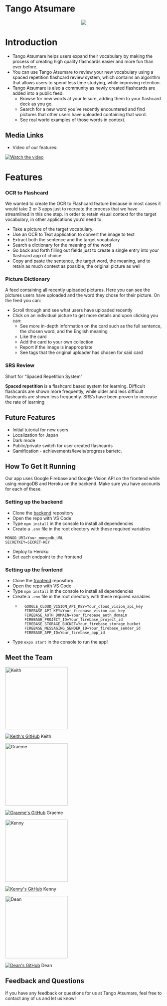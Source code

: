 # Tango Atsumare

<p align="center">
    <img src="assets/tango.png">
</p>

# Introduction

- Tango Atsumare helps users expand their vocabulary by making the process of creating high quality flashcards easier and more fun than ever before.
- You can use Tango Atsumare to review your new vocabulary using a spaced repetition flashcard review system, which contains an algorithm that allows users to spend less time studying, while improving retention.
- Tango Atsumare is also a community as newly created flashcards are added into a public feed.
  - Browse for new words at your leisure, adding them to your flashcard deck as you go.
  - Search for a new word you’ve recently encountered and find pictures that other users have uploaded containing that word.
  - See real world examples of those words in context.

## Media Links

- Video of our features:

[![Watch the video](assets/tango-video-thumbnail2.jpg)](https://www.youtube.com/watch?v=PSH1h7tCUjM)

# Features

### OCR to Flashcard

We wanted to create the OCR to Flashcard feature because in most cases it would take 2 or 3 apps just to recreate the process that we have streamlined in this one step. In order to retain visual context for the target vocabulary, in other applications you’d need to:

- Take a picture of the target vocabulary.
- Use an OCR to Text application to convert the image to text
- Extract both the sentence and the target vocabulary
- Search a dictionary for the meaning of the word
- Go back and forth filling out fields just to create a single entry into your flashcard app of choice
- Copy and paste the sentence, the target word, the meaning, and to retain as much context as possible, the original picture as well

### Picture Dictionary

A feed containing all recently uploaded pictures. Here you can see the pictures users have uploaded and the word they chose for their picture. On the feed you can:

- Scroll through and see what users have uploaded recently
- Click on an individual picture to get more details and upon clicking you can:
  - See more in-depth information on the card such as the full sentence, the chosen word, and the English meaning
  - Like the card
  - Add the card to your own collection
  - Report if the image is inappropriate
  - See tags that the original uploader has chosen for said card

### SRS Review

Short for “Spaced Repetition System”

**Spaced repetition**
is a flashcard based system for learning. Difficult flashcards are shown more frequently, while older and less difficult flashcards are shown less frequently. SRS’s have been proven to increase the rate of learning

## Future Features

- Initial tutorial for new users
- Localization for Japan
- Dark mode
- Public/private switch for user created flashcards
- Gamification - achievements/levels/progress bar/etc.

## How To Get It Running

Our app uses Google Firebase and Google Vision API on the frontend while using mongoDB and Heroku on the backend. Make sure you have accounts for each of these.

### Setting up the backend

- Clone the [backend](https://github.com/tangoatsumare/tangoatsumare-api-ts) repository
- Open the repo with VS Code
- Type `npm install` in the console to install all dependencies
- Create a `.env` file in the root directory with these required variables

```
MONGO_URI=Your_mongodb_URL
SECRETKEY=SECRET-KEY
```

- Deploy to Heroku
- Set each endpoint to the frontend

### Setting up the frontend

- Clone the [frontend](https://github.com/tangoatsumare/tangoatsumare-frontend) repository
- Open the repo with VS Code
- Type ```npm install``` in the console to install all dependencies
- Create a ```.env``` file in the root directory with these required variables
    - ```
        GOOGLE_CLOUD_VISION_API_KEY=Your_cloud_vision_api_key
        FIREBASE_API_KEY=Your_firebase_vision_api_key
        FIREBASE_AUTH_DOMAIN=Your_firebase_auth_domain
        FIREBASE_PROJECT_ID=Your_firebase_project_id
        FIREBASE_STORAGE_BUCKET=Your_firebase_storage_bucket
        FIREBASE_MESSAGING_SENDER_ID=Your_firebase_sender_id
        FIREBASE_APP_ID=Your_firebase_app_id
- Type ```expo start``` in the console to run the app!

## Meet the Team

<img src="assets/Keith.png" width="200" height="200" alt="Keith">

[![Keith's GitHub](assets/GitHub-Mark-32px.png)](https://github.com/keithching)
Keith

<img src="assets/Graeme.png" width="200" height="200" alt="Graeme">

[![Graeme's GitHub](assets/GitHub-Mark-32px.png)](https://github.com/graememick)
Graeme

<img src="assets/Kenny.png" width="200" height="200" alt="Kenny">

[![Kenny's GitHub](assets/GitHub-Mark-32px.png)](https://github.com/khiz125)
Kenny

<img src="assets/Dean.png" width="200" height="200" alt="Dean">

[![Dean's GitHub](assets/GitHub-Mark-32px.png)](https://github.com/gomizilla)
Dean

## Feedback and Questions

If you have any feedback or questions for us at Tango Atsumare, feel free to contact any of us and let us know!
